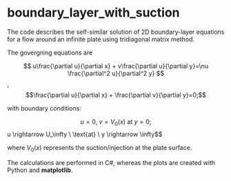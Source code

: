 # boundary_layer_with_suction
The code describes the self-similar solution of 2D boundary-layer equations for a flow around an infinite plate using tridiagonal matrix method.

The govergning equations are  

$$ u\frac{\partial u}{\partial x} + v\frac{\partial u}{\partial y}=\nu \frac{\partial^2 u}{\partial^2 y} $$ , 
$$\frac{\partial u}{\partial x} + \frac{\partial v}{\partial y}=0;$$

with boundary conditions:

$$u = 0, \ v=V_0(x) \ \text{at} \ y=0;
$$ u \rightarrow U_\infty \ \text{at} \  y \rightarrow \infty$$

where $V_0(x)$ represents the suction/injection at the plate surface. 

The calculations are performed in C#, whereas the plots are created with Python and **matplotlib**.


